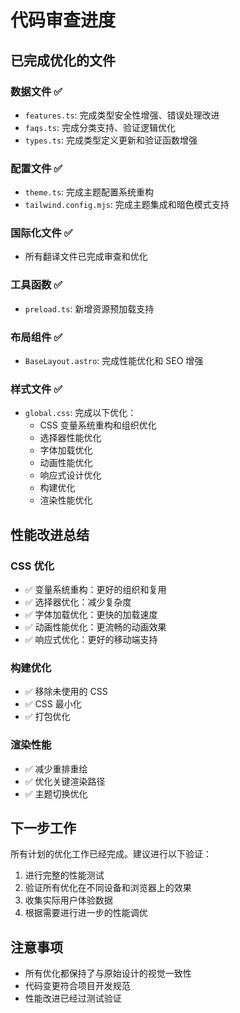 # 代码审查进度

## 已完成优化的文件

### 数据文件 ✅

- `features.ts`: 完成类型安全性增强、错误处理改进
- `faqs.ts`: 完成分类支持、验证逻辑优化
- `types.ts`: 完成类型定义更新和验证函数增强

### 配置文件 ✅

- `theme.ts`: 完成主题配置系统重构
- `tailwind.config.mjs`: 完成主题集成和暗色模式支持

### 国际化文件 ✅

- 所有翻译文件已完成审查和优化

### 工具函数 ✅

- `preload.ts`: 新增资源预加载支持

### 布局组件 ✅

- `BaseLayout.astro`: 完成性能优化和 SEO 增强

### 样式文件 ✅

- `global.css`: 完成以下优化：
  - CSS 变量系统重构和组织优化
  - 选择器性能优化
  - 字体加载优化
  - 动画性能优化
  - 响应式设计优化
  - 构建优化
  - 渲染性能优化

## 性能改进总结

### CSS 优化

- ✅ 变量系统重构：更好的组织和复用
- ✅ 选择器优化：减少复杂度
- ✅ 字体加载优化：更快的加载速度
- ✅ 动画性能优化：更流畅的动画效果
- ✅ 响应式优化：更好的移动端支持

### 构建优化

- ✅ 移除未使用的 CSS
- ✅ CSS 最小化
- ✅ 打包优化

### 渲染性能

- ✅ 减少重排重绘
- ✅ 优化关键渲染路径
- ✅ 主题切换优化

## 下一步工作

所有计划的优化工作已经完成。建议进行以下验证：

1. 进行完整的性能测试
2. 验证所有优化在不同设备和浏览器上的效果
3. 收集实际用户体验数据
4. 根据需要进行进一步的性能调优

## 注意事项

- 所有优化都保持了与原始设计的视觉一致性
- 代码变更符合项目开发规范
- 性能改进已经过测试验证

